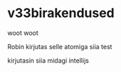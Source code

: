 # v33birakendused
woot woot

Robin kirjutas selle atomiga siia test

kirjutasin siia midagi intellijs
